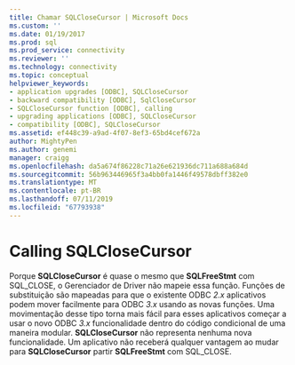 ```yaml
---
title: Chamar SQLCloseCursor | Microsoft Docs
ms.custom: ''
ms.date: 01/19/2017
ms.prod: sql
ms.prod_service: connectivity
ms.reviewer: ''
ms.technology: connectivity
ms.topic: conceptual
helpviewer_keywords:
- application upgrades [ODBC], SQLCloseCursor
- backward compatibility [ODBC], SqlCloseCursor
- SQLCloseCursor function [ODBC], calling
- upgrading applications [ODBC], SQLCloseCursor
- compatibility [ODBC], SQLCloseCursor
ms.assetid: ef448c39-a9ad-4f07-8ef3-65bd4cef672a
author: MightyPen
ms.author: genemi
manager: craigg
ms.openlocfilehash: da5a674f86228c71a26e621936dc711a688a684d
ms.sourcegitcommit: 56b963446965f3a4bb0fa1446f49578dbff382e0
ms.translationtype: MT
ms.contentlocale: pt-BR
ms.lasthandoff: 07/11/2019
ms.locfileid: "67793938"
---
```

# <a name="calling-sqlclosecursor"></a>Calling SQLCloseCursor
Porque **SQLCloseCursor** é quase o mesmo que **SQLFreeStmt** com SQL_CLOSE, o Gerenciador de Driver não mapeie essa função. Funções de substituição são mapeadas para que o existente ODBC *2.x* aplicativos podem mover facilmente para ODBC *3.x* usando as novas funções. Uma movimentação desse tipo torna mais fácil para esses aplicativos começar a usar o novo ODBC *3.x* funcionalidade dentro do código condicional de uma maneira modular. **SQLCloseCursor** não representa nenhuma nova funcionalidade. Um aplicativo não receberá qualquer vantagem ao mudar para **SQLCloseCursor** partir **SQLFreeStmt** com SQL_CLOSE.
